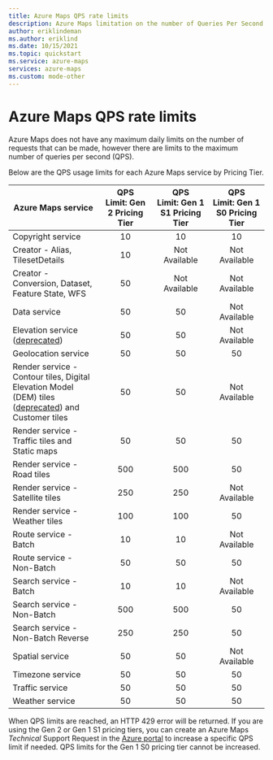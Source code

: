 ```yaml
---
title: Azure Maps QPS rate limits
description: Azure Maps limitation on the number of Queries Per Second.
author: eriklindeman
ms.author: eriklind
ms.date: 10/15/2021
ms.topic: quickstart
ms.service: azure-maps
services: azure-maps
ms.custom: mode-other
---
```


# Azure Maps QPS rate limits

Azure Maps does not have any maximum daily limits on the number of requests that can be made, however there are limits to the maximum number of queries per second (QPS).

Below are the QPS usage limits for each Azure Maps service by Pricing Tier.

| Azure Maps service | QPS Limit: Gen 2 Pricing Tier | QPS Limit: Gen 1 S1 Pricing Tier | QPS Limit: Gen 1 S0 Pricing Tier |
|  ----------------- |  :--------------------------: | :------------------------------: | :------------------------: |
| Copyright service | 10 | 10 | 10 |
| Creator - Alias, TilesetDetails | 10 | Not Available | Not Available |
| Creator - Conversion, Dataset, Feature State, WFS | 50 | Not Available | Not Available |
| Data service | 50 | 50 |  Not Available  |
| Elevation service ([deprecated](https://azure.microsoft.com/updates/azure-maps-elevation-apis-and-render-v2-dem-tiles-will-be-retired-on-5-may-2023)) | 50 | 50 |  Not Available  |
| Geolocation service | 50 | 50 | 50 |
| Render service - Contour tiles, Digital Elevation Model (DEM) tiles ([deprecated](https://azure.microsoft.com/updates/azure-maps-elevation-apis-and-render-v2-dem-tiles-will-be-retired-on-5-may-2023)) and Customer tiles | 50 | 50 | Not Available |
| Render service - Traffic tiles and Static maps | 50 | 50 | 50 |
| Render service - Road tiles | 500 | 500 | 50 |
| Render service - Satellite tiles | 250 | 250 | Not Available |
| Render service - Weather tiles | 100 | 100 | 50 |
| Route service - Batch | 10 | 10 | Not Available |
| Route service - Non-Batch | 50 | 50 | 50 |
| Search service - Batch | 10 | 10 | Not Available |
| Search service - Non-Batch | 500 | 500 | 50 |
| Search service - Non-Batch Reverse | 250 | 250 | 50 |
| Spatial service | 50 | 50 |  Not Available  |
| Timezone service | 50 | 50 | 50 |
| Traffic service | 50 | 50 | 50 |
| Weather service | 50 | 50 | 50 |

When QPS limits are reached, an HTTP 429 error will be returned. If you are using the Gen 2 or Gen 1 S1 pricing tiers, you can create an Azure Maps *Technical* Support Request in the [Azure portal](https://portal.azure.com/) to increase a specific QPS limit if needed. QPS limits for the Gen 1 S0 pricing tier cannot be increased.
